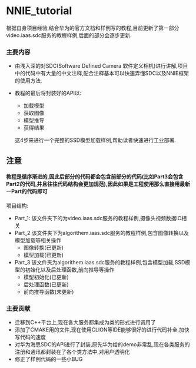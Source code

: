 # NNIE_tutorial
根据自身项目经验,结合华为的官方文档和样例写的教程,目前更新了第一部分video.iaas.sdc服务的教程样例,后面的部分会逐步更新.
### 主要内容
- 由浅入深的对SDC(Software Defined Camera 软件定义相机)进行讲解,项目中的代码中有大量的中文注释,配合注释基本可以快速弄懂SDC以及NNIE框架的使用方法.
- 教程的最后将封装好的API以:
   - 加载模型
   - 获取图像
   - 模型推导
   - 获得结果
   
   这4步来进行一个完整的SSD模型加载样例,帮助读者快速进行工业部署.
## 注意
#### 教程是循序渐进的,因此后部分的代码都会包含前部分的代码(比如Part3会包含Part2的代码,并且往往代码结构会更加规范),因此如果是工程使用那么直接用最新一Part的代码即可

项目结构:
- Part_1: 该文件夹下的为video.iaas.sdc服务的教程样例,摄像头视频数据IO相关
- Part_2 该文件夹下为algorithem.iaas.sdc服务的教程样例,包含图像转换以及模型加载等相关操作
  - 图像转换(已更新)
  - 模型加载(已更新)
- Part_3 该文件夹为algorithem.iaas.sdc服务的教程样例,包含模型加载,SSD模型的初始化以及后处理函数,前向推导等操作
  - 模型初始化(已更新)
  - 后处理函数(已更新)
  - 前向推导函数(未更新)
### 主要贡献
- 迁移到C++平台上,现在各大服务都集成为类的形式进行调用了
- 添加了CMAKE用的文件,现在使用CLION等IDE能够很好的进行代码补全,加快写代码的速度
- 对华为海思SDC的API进行了封装,原先华为给的demo非常乱,现在各类服务的注册和通讯都封装在了各个类方法中,对用户透明化
- 修正了样例代码的一些小BUG


